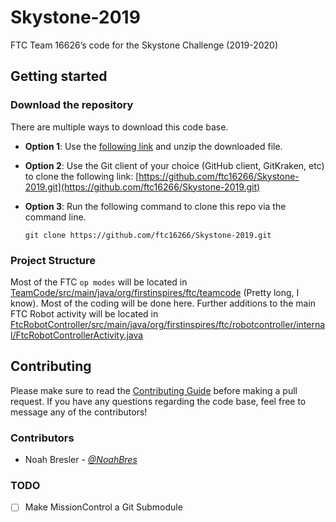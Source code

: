 # Skystone-2019

FTC Team 16626’s code for the Skystone Challenge (2019-2020)

## Getting started

### Download the repository

There are multiple ways to download this code base.

- **Option 1**: Use the [following link](https://github.com/ftc16266/Skystone-2019/archive/dev.zip) and unzip the downloaded file.
- **Option 2**: Use the Git client of your choice (GitHub client, GitKraken, etc) to clone the following link: [https://github.com/ftc16266/Skystone-2019.git](https://github.com/ftc16266/Skystone-2019.git)
- **Option 3**: Run the following command to clone this repo via the command line.

  `git clone https://github.com/ftc16266/Skystone-2019.git`

### Project Structure

Most of the FTC `op modes` will be located in [TeamCode/src/main/java/org/firstinspires/ftc/teamcode](TeamCode/src/main/java/org/firstinspires/ftc/teamcode) (Pretty long, I know). Most of the coding will be done here.
Further additions to the main FTC Robot activity will be located in [FtcRobotController/src/main/java/org/firstinspires/ftc/robotcontroller/internal/FtcRobotControllerActivity.java](FtcRobotController/src/main/java/org/firstinspires/ftc/robotcontroller/internal/FtcRobotControllerActivity.java)

## Contributing

Please make sure to read the [Contributing Guide](CONTRIBUTING.md) before making a pull request. If you have any questions regarding the code base, feel free to message any of the contributors!

### Contributors

- Noah Bresler - [_@NoahBres_](https://github.com/NoahBres)

### TODO

- [ ] Make MissionControl a Git Submodule
